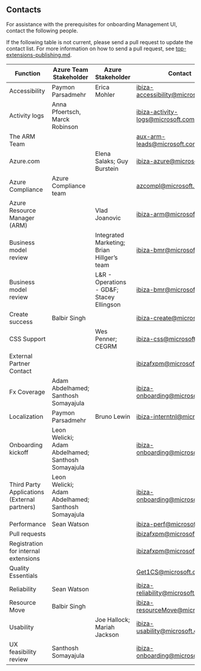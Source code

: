 ## Contacts
   
For assistance with the prerequisites for onboarding Management UI, contact the following people.  

If the following table is not current, please send a pull request to update the contact list. For more information on how to send a pull request, see [top-extensions-publishing.md](top-extensions-publishing.md).

| Function                                      | Azure Team Stakeholder                              | Azure  Stakeholder                         | Contact                                                             |
| ----------------------------------------------|---------------------------------------------------- | -----------------------------------------  | ----------------------------------------- |
| Accessibility	                                | Paymon Parsadmehr                                   | Erica Mohler                               | <a href="mailto:ibiza-accessibility@microsoft.com?subject=Accessibility">ibiza-accessibility@microsoft.com</a> |
| Activity logs	                                | Anna Pfoertsch, Marck Robinson                      |                                            | <a href="mailto:ibiza-activity-logs@microsoft.com?subject=Activity logs">ibiza-activity-logs@microsoft.com</a> |
| The ARM Team                                  |                                                     |                                            | <a href="mailto:aux-arm-leads@microsoft.com?subject= The ARM Team">aux-arm-leads@microsoft.com</a>    |
| Azure.com	                                    |                                                     | Elena Salaks; Guy Burstein                 | <a href="mailto:ibiza-azure@microsoft.com?subject= Azure.com">ibiza-azure@microsoft.com</a>  |
| Azure Compliance                              | Azure Compliance team                               |                                            | <a href="mailto:azcompl@microsoft.com?subject= Azure Compliance">azcompl@microsoft.com</a>   |
| Azure Resource Manager (ARM)                  |                                                     | Vlad Joanovic                              | <a href="mailto:ibiza-arm@microsoft.com?subject=Azure Resource Manager (ARM)">ibiza-arm@microsoft.com</a>   |
| Business model review                         |                                                     | Integrated Marketing; Brian Hillger’s team | <a href="mailto:ibiza-bmr@microsoft.com?subject=Business model review">ibiza-bmr@microsoft.com</a>  |
| Business model review                         |                                                     | L&R - Operations - GD\&F; Stacey Ellingson | <a href="mailto:ibiza-bmr@microsoft.com?subject=Business model review">ibiza-bmr@microsoft.com</a> )  |
| Create success                                | Balbir Singh                                        |                                            | <a href="mailto:ibiza-create@microsoft.com?subject=Create success">ibiza-create@microsoft.com</a> |
| CSS Support                                   |                                                     | Wes Penner; CEGRM                          | <a href="mailto:ibiza-css@microsoft.com?subject=CSS Support">ibiza-css@microsoft.com</a>   |
| External Partner Contact                      |                                                     |                                            | <a href="mailto:ibizafxpm@microsoft.com?subject=External Partner Contact">ibizafxpm@microsoft.com</a>   |
| Fx Coverage 	                                | Adam Abdelhamed; Santhosh Somayajula                |                                            | <a href="mailto:ibiza-onboarding@microsoft.com?subject=Fx Coverage">ibiza-onboarding@microsoft.com</a>   |
| Localization                                  | Paymon Parsadmehr                                   | Bruno Lewin                                | <a href="mailto:ibiza-interntnl@microsoft.com?subject=Localization">ibiza-interntnl@microsoft.com</a>  |
| Onboarding kickoff                            | Leon Welicki; Adam Abdelhamed; Santhosh Somayajula  |                                            | <a href="mailto:ibiza-onboarding@microsoft.com]?subject=Onboarding kickoff">ibiza-onboarding@microsoft.com</a>  |
| Third Party Applications (External partners)  | Leon Welicki; Adam Abdelhamed; Santhosh Somayajula  |                                            | <a href="mailto:ibiza-onboarding@microsoft.com?subject=Third Party Applications (External partners)">ibiza-onboarding@microsoft.com</a>  |
| Performance                                   | Sean Watson                                         |                                            | <a href="mailto:ibiza-perf@microsoft.com?subject=Performance">ibiza-perf@microsoft.com</a>  |
| Pull requests                                 |                                                     |                                            | <a href="mailto:ibizafxpm@microsoft.com?subject=Pull requests">ibizafxpm@microsoft.com</a>  |
| Registration for internal extensions          |                                                     |                                            | <a href="mailto:ibizafxpm@microsoft.com?subject=Registration for internal extensions">ibizafxpm@microsoft.com</a>  | 
| Quality Essentials                            |                                                     |                                            | <a href="mailto:Get1CS@microsoft.com​?subject=Quality Essentials">Get1CS@microsoft.com​</a> |
| Reliability                                   | Sean Watson                                         |                                            | <a href="mailto:ibiza-reliability@microsoft.com?subject=Reliability">ibiza-reliability@microsoft.com</a>  |
| Resource Move                                 | Balbir Singh                                        |                                            | <a href="mailto:ibiza-resourceMove@microsoft.com?subject=Resource Move">ibiza-resourceMove@microsoft.com</a>  |
| Usability	                                    |                                                     | Joe Hallock; Mariah Jackson                | <a href="mailto:ibiza-usability@microsoft.com?subject=Usability">ibiza-usability@microsoft.com</a>  |
| UX feasibility review                         | Santhosh Somayajula                                 |                                            | <a href="mailto:ibiza-onboarding@microsoft.com?subject=UX feasibility review">ibiza-onboarding@microsoft.com</a>  | 